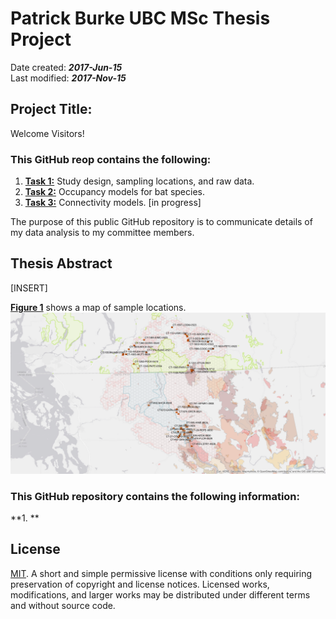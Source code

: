 # Patrick Burke UBC MSc Thesis Project
Date created: ___2017-Jun-15___   
Last modified: ___2017-Nov-15___   


## Project Title:  

Welcome Visitors!     

### This GitHub reop contains the following:
1. **[Task 1:](https://github.com/burkeprw/rsh_connectivity/tree/master/r_scripts/t1_sampling)** Study design, sampling locations, and raw data.   
2. **[Task 2:](https://github.com/burkeprw/rsh_connectivity/tree/master/r_scripts/t2_occupancy)** Occupancy models for bat species.   
3. **[Task 3:](https://github.com/burkeprw/rsh_connectivity/tree/master/r_scripts/t3_connectivity)** Connectivity models. [in progress]      

The purpose of this public GitHub repository is to communicate details of my data analysis to my committee members.   

## Thesis Abstract   
[INSERT]

**[Figure 1](https://github.com/burkeprw/rsh_connectivity/blob/master/figures/gis_gnce_stations2016.pdf)** shows a map of sample locations. 
![alt text](figures/gis_gnce_stations2016-1.png)

### This GitHub repository contains the following information:

**1. **        



## License
[MIT](https://github.com/burkeprw/rsh_zool500ds/blob/master/LICENSE). A short and simple permissive license with conditions only requiring preservation of copyright and license notices. Licensed works, modifications, and larger works may be distributed under different terms and without source code.
